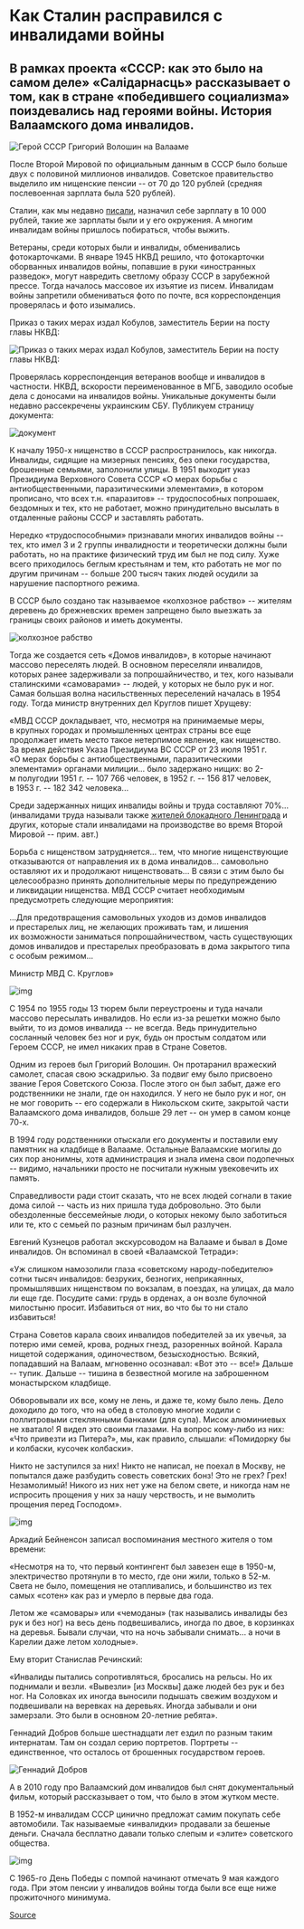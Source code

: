 Как Сталин расправился с инвалидами войны
===

В рамках проекта «СССР: как это было на самом деле» «Салідарнасць» рассказывает о том, как в стране «победившего социализма» поиздевались над героями войны. История Валаамского дома инвалидов.
------------------------------------------------------------------------------------------------------------------------------------------------------------------------------------------------

![Герой СССР Григорий Волошин на Валааме](https://gazetaby.com/uploads/2018/05/inv-01.jpg)

После Второй Мировой по официальным данным в СССР было больше двух с половиной миллионов инвалидов. Советское правительство выделило им нищенские пенсии -- от 70 до 120 рублей (средняя послевоенная зарплата была 520 рублей).

Сталин, как мы недавно [писали](https://gazetaby.com/cont/art.php?&sn_nid=138274), назначил себе зарплату в 10 000 рублей, такие же зарплаты были и у его окружения. А многим инвалидам войны пришлось побираться, чтобы выжить.

Ветераны, среди которых были и инвалиды, обменивались фотокарточками. В январе 1945 НКВД решило, что фотокарточки оборванных инвалидов войны, попавшие в руки «иностранных разведок», могут навредить светлому образу СССР в зарубежной прессе. Тогда началось массовое их изъятие из писем. Инвалидам войны запретили обмениваться фото по почте, вся корреспонденция проверялась и фото изымались.

Приказ о таких мерах издал Кобулов, заместитель Берии на посту главы НКВД:

![Приказ о таких мерах издал Кобулов, заместитель Берии на посту главы НКВД:](https://gazetaby.com/uploads/2018/05/inv-02.jpg)

Проверялась корреспонденция ветеранов вообще и инвалидов в частности. НКВД, вскорости переименованное в МГБ, заводило особые дела с доносами на инвалидов войны. Уникальные документы были недавно рассекречены украинским СБУ. Публикуем страницу документа:

![документ](https://gazetaby.com/uploads/2018/05/inv-03.jpg)

К началу 1950-х нищенство в СССР распространилось, как никогда. Инвалиды, сидящие на мизерных пенсиях, без опеки государства, брошенные семьями, заполонили улицы. В 1951 выходит указ Президиума Верховного Совета СССР «О мерах борьбы с антиобщественными, паразитическими элементами», в котором прописано, что всех т.н. «паразитов» -- трудоспособных попрошаек, бездомных и тех, кто не работает, можно принудительно высылать в отдаленные районы СССР и заставлять работать.

Нередко «трудоспособными» признавали многих инвалидов войны -- тех, кто имел 3 и 2 группы инвалидности и теоретически должны были работать, но на практике физический труд им был не под силу. Хуже всего приходилось беглым крестьянам и тем, кто работать не мог по другим причинам -- больше 200 тысяч таких людей осудили за нарушение паспортного режима.

В СССР было создано так называемое «колхозное рабство» -- жителям деревень до брежневских времен запрещено было выезжать за границы своих районов и иметь документы.

![колхозное рабство](https://gazetaby.com/uploads/2018/05/inv-04.jpg)

Тогда же создается сеть «Домов инвалидов», в которые начинают массово переселять людей. В основном переселяли инвалидов, которых ранее задерживали за попрошайничество, и тех, кого называли сталинскими «самоварами» -- людей, у которых не было рук и ног. Самая большая волна насильственных переселений началась в 1954 году. Тогда министр внутренних дел Круглов пишет Хрущеву:

«МВД СССР докладывает, что, несмотря на принимаемые меры, в крупных городах и промышленных центрах страны все еще продолжает иметь место такое нетерпимое явление, как нищенство. За время действия Указа Президиума ВС СССР от 23 июля 1951 г. «О мерах борьбы с антиобщественными, паразитическими элементами» органами милиции... было задержано нищих: во 2-м полугодии 1951 г. -- 107 766 человек, в 1952 г. -- 156 817 человек, в 1953 г. -- 182 342 человека...

Среди задержанных нищих инвалиды войны и труда составляют 70%... (инвалидами труда называли также [жителей блокадного Ленинграда](https://gazetaby.com/cont/art.php?sn_nid=138486) и других, которые стали инвалидами на производстве во время Второй Мировой -- прим. авт.)

Борьба с нищенством затрудняется... тем, что многие нищенствующие отказываются от направления их в дома инвалидов... самовольно оставляют их и продолжают нищенствовать... В связи с этим было бы целесообразно принять дополнительные меры по предупреждению и ликвидации нищенства. МВД СССР считает необходимым предусмотреть следующие мероприятия:

...Для предотвращения самовольных уходов из домов инвалидов и престарелых лиц, не желающих проживать там, и лишения их возможности заниматься попрошайничеством, часть существующих домов инвалидов и престарелых преобразовать в дома закрытого типа с особым режимом...

Министр МВД С. Круглов»

![img](https://gazetaby.com/uploads/2018/05/inv-05.jpg)

С 1954 по 1955 годы 13 тюрем были переустроены и туда начали массово пересылать инвалидов. Но если из-за решетки можно было выйти, то из домов инвалида -- не всегда. Ведь принудительно сосланный человек без ног и рук, будь он простым солдатом или Героем СССР, не имел никаких прав в Стране Советов.

Одним из героев был Григорий Волошин. Он протаранил вражеский самолет, спасая свою эскадрилью. За подвиг ему было присвоено звание Героя Советского Союза. После этого он был забыт, даже его родственники не знали, где он находился. У него не было рук и ног, он не мог говорить -- его содержали в Никольском ските, закрытой части Валаамского дома инвалидов, больше 29 лет -- он умер в самом конце 70-х.

В 1994 году родственники отыскали его документы и поставили ему памятник на кладбище в Валааме. Остальные Валаамские могилы до сих пор анонимны, хотя администрация и знала имена свои подопечных -- видимо, начальники просто не посчитали нужным увековечить их память.

Справедливости ради стоит сказать, что не всех людей согнали в такие дома силой -- часть из них пришла туда добровольно. Это были обездоленные бессемейные люди, о которых некому было заботиться или те, кто с семьей по разным причинам был разлучен.

Евгений Кузнецов работал экскурсоводом на Валааме и бывал в Доме инвалидов. Он вспоминал в своей «Валаамской Тетради»:

«Уж слишком намозолили глаза «советскому народу-победителю» сотни тысяч инвалидов: безруких, безногих, неприкаянных, промышлявших нищенством по вокзалам, в поездах, на улицах, да мало ли еще где. Посудите сами: грудь в орденах, а он возле булочной милостыню просит. Избавиться от них, во что бы то ни стало избавиться!

Страна Советов карала своих инвалидов победителей за их увечья, за потерю ими семей, крова, родных гнезд, разоренных войной. Карала нищетой содержания, одиночеством, безысходностью. Всякий, попадавший на Валаам, мгновенно осознавал: «Вот это -- все!» Дальше -- тупик. Дальше -- тишина в безвестной могиле на заброшенном монастырском кладбище.

Обворовывали их все, кому не лень, и даже те, кому было лень. Дело доходило до того, что на обед в столовую многие ходили с поллитровыми стеклянными банками (для супа). Мисок алюминиевых не хватало! Я видел это своими глазами. На вопрос кому-либо из них: «Что привезти из Питера?», мы, как правило, слышали: «Помидорку бы и колбаски, кусочек колбаски».

Никто не заступился за них! Никто не написал, не поехал в Москву, не попытался даже разбудить совесть советских бонз! Это не грех? Грех! Незамолимый! Никого из них нет уже на белом свете, и никогда нам не испросить прощения у них за нашу черствость, и не вымолить прощения перед Господом».

![img](https://gazetaby.com/uploads/2018/05/inv-06.jpg)

Аркадий Бейненсон записал воспоминания местного жителя о том времени:

«Несмотря на то, что первый контингент был завезен еще в 1950-м, электричество протянули в то место, где они жили, только в 52-м. Света не было, помещения не отапливались, и большинство из тех самых «сотен» как раз и умерло в первые два года.

Летом же «самовары» или «чемоданы» (так назывались инвалиды без рук и без ног) на весь день подвешивались, иногда по двое, в корзинках на деревья. Бывали случаи, что на ночь забывали снимать... а ночи в Карелии даже летом холодные».

Ему вторит Станислав Речинский:

«Инвалиды пытались сопротивляться, бросались на рельсы. Но их поднимали и везли. «Вывезли» \[из Москвы\] даже людей без рук и без ног. На Соловках их иногда выносили подышать свежим воздухом и подвешивали на веревках на деревьях. Иногда забывали и они замерзали. Это были в основном 20-летние ребята».

Геннадий Добров больше шестнадцати лет ездил по разным таким интернатам. Там он создал серию портретов. Портреты -- единственное, что осталось от брошенных государством героев.

![Геннадий Добров](https://gazetaby.com/uploads/2018/05/inv-07.jpg)

А в 2010 году про Валаамский дом инвалидов был снят документальный фильм, который рассказывает о том, что было в этом жутком месте.

В 1952-м инвалидам СССР цинично предложат самим покупать себе автомобили. Так называемые «инвалидки» продавали за бешеные деньги. Сначала бесплатно давали только слепым и «элите» советского общества.

![img](https://gazetaby.com/uploads/2018/05/inv-08.jpg)

С 1965-го День Победы с помпой начинают отмечать 9 мая каждого года. При этом пенсии у инвалидов войны тогда были все еще ниже прожиточного минимума.

[Source](https://gazetaby.com/post/kak-stalin-raspravilsya-s-invalidami-vojny/138503/)
